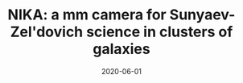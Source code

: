 ---
title: "NIKA: a mm camera for Sunyaev-Zel'dovich science in clusters of galaxies"
collection: "publications"
category: "co_procs"
permalink: /publications/2020EPJWC22800016M
link: https://ui.adsabs.harvard.edu/abs/2020EPJWC.22800016M/abstract
date: 2020-06-01
venue: "mm Universe @ NIKA2 - Observing the mm Universe with the NIKA2 Camera"
citation: "Macías-Pérez, J. F., Adam, R., Ade, P., et al. (2020), mm Universe @ NIKA2 - Observing the mm Universe with the NIKA2 Camera, 228, 00016."
---